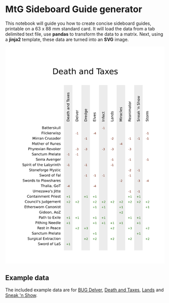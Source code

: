 # MtG Sideboard Guide generator

This notebook will guide you how to create concise sideboard guides, printable on a 63 x 88 mm 
standard card. It will load the data from a tab delimited text file, use **pandas** to transform 
the data to a matrix. Next, using a **jinja2** template, these data are turned into an **SVG** image.

![example guide](./img/example_guide.png "Example Guide")

## Example data

The included example data are for [BUG Delver](./img/BUG_index.png), [Death and Taxes](./img/death_and_taxes_index.png),
 [Lands](./img/Lands_index.png) and [Sneak 'n Show](Show_and_Tell_index.png).


